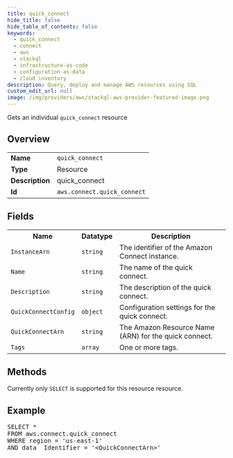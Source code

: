 ```yaml
---
title: quick_connect
hide_title: false
hide_table_of_contents: false
keywords:
  - quick_connect
  - connect
  - aws
  - stackql
  - infrastructure-as-code
  - configuration-as-data
  - cloud inventory
description: Query, deploy and manage AWS resources using SQL
custom_edit_url: null
image: /img/providers/aws/stackql-aws-provider-featured-image.png
---
```

Gets an individual <code>quick_connect</code> resource

## Overview
<table><tbody>
<tr><td><b>Name</b></td><td><code>quick_connect</code></td></tr>
<tr><td><b>Type</b></td><td>Resource</td></tr>
<tr><td><b>Description</b></td><td>quick_connect</td></tr>
<tr><td><b>Id</b></td><td><code>aws.connect.quick_connect</code></td></tr>
</tbody></table>

## Fields
<table><tbody>
<tr><th>Name</th><th>Datatype</th><th>Description</th></tr>
<tr><td><code>InstanceArn</code></td><td><code>string</code></td><td>The identifier of the Amazon Connect instance.</td></tr>
<tr><td><code>Name</code></td><td><code>string</code></td><td>The name of the quick connect.</td></tr>
<tr><td><code>Description</code></td><td><code>string</code></td><td>The description of the quick connect.</td></tr>
<tr><td><code>QuickConnectConfig</code></td><td><code>object</code></td><td>Configuration settings for the quick connect.</td></tr>
<tr><td><code>QuickConnectArn</code></td><td><code>string</code></td><td>The Amazon Resource Name (ARN) for the quick connect.</td></tr>
<tr><td><code>Tags</code></td><td><code>array</code></td><td>One or more tags.</td></tr>

</tbody></table>

## Methods
Currently only <code>SELECT</code> is supported for this resource resource.

## Example
<pre>
SELECT *<br/>FROM aws.connect.quick_connect<br/>WHERE region = 'us-east-1'<br/>AND data__Identifier = '&lt;QuickConnectArn&gt;'
</pre>
